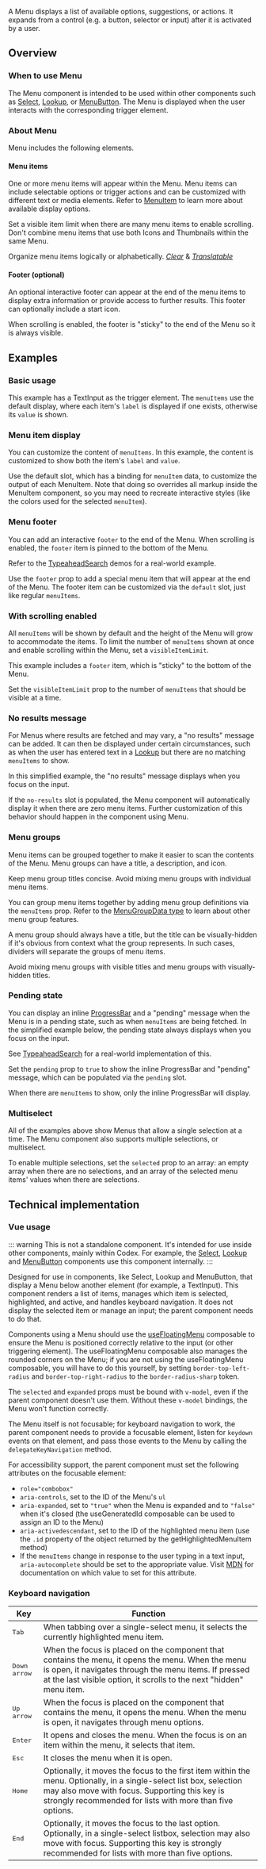 <script setup>
import { CdxAccordion } from '@wikimedia/codex';
import InputWithMenu from '@/../component-demos/menu/examples/InputWithMenu.vue';
import InputWithMenuCustomItemDisplay from '@/../component-demos/menu/examples/InputWithMenuCustomItemDisplay.vue';
import InputWithMenuFooter from '@/../component-demos/menu/examples/InputWithMenuFooter.vue';
import InputWithMenuScroll from '@/../component-demos/menu/examples/InputWithMenuScroll.vue'
import InputWithMenuNoResults from '@/../component-demos/menu/examples/InputWithMenuNoResults.vue'
import InputWithMenuGroups from '@/../component-demos/menu/examples/InputWithMenuGroups.vue';
import InputWithMenuGroupsDividers from '@/../component-demos/menu/examples/InputWithMenuGroupsDividers.vue';
import InputWithMenuPending from '@/../component-demos/menu/examples/InputWithMenuPending.vue'
import InputWithMenuPendingWithItems from '@/../component-demos/menu/examples/InputWithMenuPendingWithItems.vue'
import MultiselectMenu from '@/../component-demos/menu/examples/MultiselectMenu.vue';
</script>

A Menu displays a list of available options, suggestions, or actions. It expands from a
control (e.g. a button, selector or input) after it is activated by a user.

<cdx-demo-wrapper :force-controls="true">
<template v-slot:demo>
    <input-with-menu />
</template>
</cdx-demo-wrapper>

## Overview

### When to use Menu

The Menu component is intended to be used within other components such as [Select](./select.md),
[Lookup](./lookup.md), or [MenuButton](./menu-button.md). The Menu is displayed when the user
interacts with the corresponding trigger element.

### About Menu

Menu includes the following elements.

#### Menu items

One or more menu items will appear within the Menu. Menu items can include selectable options or
trigger actions and can be customized with different text or media elements. Refer to
[MenuItem](./menu-item.md) to learn more about available display options.

<cdx-demo-best-practices>
<cdx-demo-best-practice>Set a visible item limit when there are many menu items to enable scrolling.</cdx-demo-best-practice>
<cdx-demo-best-practice type="dont">Don't combine menu items that use both Icons and Thumbnails within the same Menu.</cdx-demo-best-practice>
<cdx-demo-best-practice>

Organize menu items logically or alphabetically. [*Clear*](../../style-guide/writing-for-copy.html#is-this-clear) & [*Translatable*](../../style-guide/writing-for-copy.html#is-this-translatable)

</cdx-demo-best-practice>
</cdx-demo-best-practices>

#### Footer (optional)

An optional interactive footer can appear at the end of the menu items to display extra information
or provide access to further results. This footer can optionally include a start icon.

When scrolling is enabled, the footer is "sticky" to the end of the Menu so it is always visible.

## Examples

### Basic usage

This example has a TextInput as the trigger element. The `menuItems` use the default display, where
each item's `label` is displayed if one exists, otherwise its `value` is shown.

<cdx-demo-wrapper>
<template v-slot:demo>
    <input-with-menu />
</template>
<template v-slot:code>

:::code-group

<<< @/../component-demos/menu/examples/InputWithMenu.vue [NPM]

<<< @/../component-demos/menu/examples-mw/InputWithMenu.vue [MediaWiki]

:::

</template>
</cdx-demo-wrapper>

### Menu item display

You can customize the content of `menuItems`. In this example, the content is customized to show
both the item's `label` and `value`.

<cdx-demo-wrapper>
<template v-slot:demo>
    <input-with-menu-custom-item-display />
</template>
<template v-slot:code>

:::code-group

<<< @/../component-demos/menu/examples/InputWithMenuCustomItemDisplay.vue [NPM]

<<< @/../component-demos/menu/examples-mw/InputWithMenuCustomItemDisplay.vue [MediaWiki]

:::

</template>
</cdx-demo-wrapper>

<cdx-accordion>
<template #title>Developer notes</template>

Use the default slot, which has a binding for `menuItem` data, to customize the output of each
MenuItem. Note that doing so overrides all markup inside the MenuItem component, so you may need to
recreate interactive styles (like the colors used for the selected `menuItem`).

</cdx-accordion>

### Menu footer

You can add an interactive `footer` to the end of the Menu. When scrolling is enabled, the `footer`
item is pinned to the bottom of the Menu.

Refer to the [TypeaheadSearch](./typeahead-search) demos for a real-world example.

<cdx-demo-wrapper>
<template v-slot:demo>
    <input-with-menu-footer />
</template>
<template v-slot:code>

:::code-group

<<< @/../component-demos/menu/examples/InputWithMenuFooter.vue [NPM]

<<< @/../component-demos/menu/examples-mw/InputWithMenuFooter.vue [MediaWiki]

:::

</template>
</cdx-demo-wrapper>

<cdx-accordion>
<template #title>Developer notes</template>

Use the `footer` prop to add a special menu item that will appear at the end of the Menu. The
footer item can be customized via the `default` slot, just like regular `menuItems`.

</cdx-accordion>

### With scrolling enabled

All `menuItems` will be shown by default and the height of the Menu will grow to accommodate the
items. To limit the number of `menuItems` shown at once and enable scrolling within the Menu, set a
`visibleItemLimit`.

This example includes a `footer` item, which is "sticky" to the bottom of the Menu.

<cdx-demo-wrapper>
<template v-slot:demo>
    <input-with-menu-scroll />
</template>
<template v-slot:code>

:::code-group

<<< @/../component-demos/menu/examples/InputWithMenuScroll.vue [NPM]

<<< @/../component-demos/menu/examples-mw/InputWithMenuScroll.vue [MediaWiki]

:::

</template>
</cdx-demo-wrapper>

<cdx-accordion>
<template #title>Developer notes</template>

Set the `visibleItemLimit` prop to the number of `menuItems` that should be visible at a time.

</cdx-accordion>

### No results message

For Menus where results are fetched and may vary, a "no results" message can be added. It can then
be displayed under certain circumstances, such as when the user has entered text in a
[Lookup](./lookup.md) but there are no matching `menuItems` to show.

In this simplified example, the "no results" message displays when you focus on the input.

<cdx-demo-wrapper>
<template v-slot:demo>
    <input-with-menu-no-results />
</template>
<template v-slot:code>

:::code-group

<<< @/../component-demos/menu/examples/InputWithMenuNoResults.vue [NPM]

<<< @/../component-demos/menu/examples-mw/InputWithMenuNoResults.vue [MediaWiki]

:::

</template>
</cdx-demo-wrapper>

<cdx-accordion>
<template #title>Developer notes</template>

If the `no-results` slot is populated, the Menu component will automatically display it when there
are zero menu items. Further customization of this behavior should happen in the component using
Menu.

</cdx-accordion>

### Menu groups

Menu items can be grouped together to make it easier to scan the contents of the Menu. Menu groups can have a title, a description, and icon.

<cdx-demo-best-practices>
<cdx-demo-best-practice>Keep menu group titles concise.</cdx-demo-best-practice>
<cdx-demo-best-practice type="dont">Avoid mixing menu groups with individual menu items.</cdx-demo-best-practice>
</cdx-demo-best-practices>

<cdx-demo-wrapper>
<template v-slot:demo>
    <input-with-menu-groups />
</template>
<template v-slot:code>

:::code-group

<<< @/../component-demos/menu/examples/InputWithMenuGroups.vue [NPM]

<<< @/../component-demos/menu/examples-mw/InputWithMenuGroups.vue [MediaWiki]

:::

</template>
</cdx-demo-wrapper>

<cdx-accordion>
<template #title>Developer notes</template>

You can group menu items together by adding menu group definitions via the `menuItems` prop. Refer
to the [MenuGroupData type](../types-and-constants.md#menugroupdata) to learn about other menu
group features.

</cdx-accordion>

A menu group should always have a title, but the title can be visually-hidden if it's obvious from
context what the group represents. In such cases, dividers will separate the groups of menu items.

<cdx-demo-best-practices>
<cdx-demo-best-practice type="dont">Avoid mixing menu groups with visible titles and menu groups with visually-hidden titles.</cdx-demo-best-practice>
</cdx-demo-best-practices>

<cdx-demo-wrapper>
<template v-slot:demo>
    <input-with-menu-groups-dividers />
</template>
<template v-slot:code>

:::code-group

<<< @/../component-demos/menu/examples/InputWithMenuGroupsDividers.vue [NPM]

<<< @/../component-demos/menu/examples-mw/InputWithMenuGroupsDividers.vue [MediaWiki]

:::

</template>
</cdx-demo-wrapper>

### Pending state

You can display an inline [ProgressBar](./progress-bar.md#inline) and a "pending" message when the
Menu is in a pending state, such as when `menuItems` are being fetched. In the simplified example
below, the pending state always displays when you focus on the input.

See [TypeaheadSearch](./typeahead-search#pending-state) for a real-world implementation of this.

<cdx-demo-wrapper>
<template v-slot:demo>
    <input-with-menu-pending />
</template>
<template v-slot:code>

:::code-group

<<< @/../component-demos/menu/examples/InputWithMenuPending.vue [NPM]

<<< @/../component-demos/menu/examples-mw/InputWithMenuPending.vue [MediaWiki]

:::

</template>
</cdx-demo-wrapper>

<cdx-accordion>
<template #title>Developer notes</template>

Set the `pending` prop to `true` to show the inline ProgressBar and "pending" message, which can be
populated via the `pending` slot.

</cdx-accordion>

When there are `menuItems` to show, only the inline ProgressBar will display.

<cdx-demo-wrapper>
<template v-slot:demo>
    <input-with-menu-pending-with-items />
</template>
<template v-slot:code>

:::code-group

<<< @/../component-demos/menu/examples/InputWithMenuPendingWithItems.vue [NPM]

<<< @/../component-demos/menu/examples-mw/InputWithMenuPendingWithItems.vue [MediaWiki]

:::

</template>
</cdx-demo-wrapper>

### Multiselect

All of the examples above show Menus that allow a single selection at a time. The Menu component
also supports multiple selections, or multiselect.

<cdx-demo-wrapper :force-reset="true">
<template v-slot:demo>
    <multiselect-menu />
</template>
<template v-slot:code>

:::code-group

<<< @/../component-demos/menu/examples/MultiselectMenu.vue [NPM]

<<< @/../component-demos/menu/examples-mw/MultiselectMenu.vue [MediaWiki]

:::

</template>
</cdx-demo-wrapper>

<cdx-accordion>
<template #title>Developer notes</template>

To enable multiple selections, set the `selected` prop to an array: an empty array when there are
no selections, and an array of the selected menu items' values when there are selections.

</cdx-accordion>

## Technical implementation

### Vue usage

::: warning
This is not a standalone component. It's intended for use inside other components, mainly within
Codex. For example, the [Select](./select), [Lookup](./lookup) and [MenuButton](./menu-button)
components use this component internally.
:::

Designed for use in components, like Select, Lookup and MenuButton, that display a Menu below
another element (for example, a TextInput). This component renders a list of items, manages which
item is selected, highlighted, and active, and handles keyboard navigation. It does not display the
selected item or manage an input; the parent component needs to do that.

Components using a Menu should use the [useFloatingMenu](../../composables/demos/use-floating-menu)
composable to ensure the Menu is positioned correctly relative to the input (or other triggering
element). The useFloatingMenu composable also manages the rounded corners on the Menu; if you
are not using the useFloatingMenu composable, you will have to do this yourself, by setting
`border-top-left-radius` and `border-top-right-radius` to the `border-radius-sharp` token.

The `selected` and `expanded` props must be bound with `v-model`, even if the parent component
doesn't use them. Without these `v-model` bindings, the Menu won't function correctly.

The Menu itself is not focusable; for keyboard navigation to work, the parent component
needs to provide a focusable element, listen for `keydown` events on that element, and pass
those events to the Menu by calling the `delegateKeyNavigation` method.

For accessibility support, the parent component must set the following attributes on the
focusable element:
- `role="combobox"`
- `aria-controls`, set to the ID of the Menu's `ul`
- `aria-expanded`, set to `"true"` when the Menu is expanded and to `"false"` when it's closed
  (the useGeneratedId composable can be used to assign an ID to the Menu)
- `aria-activedescendant`, set to the ID of the highlighted menu item (use the `.id` property of
  the object returned by the getHighlightedMenuItem method)
- If the `menuItems` change in response to the user typing in a text input, `aria-autocomplete`
  should be set to the appropriate value. Visit [MDN](https://developer.mozilla.org/en-US/docs/Web/Accessibility/ARIA/Attributes/aria-autocomplete)
  for documentation on which value to set for this attribute.

### Keyboard navigation

| Key | Function |
| -- | -- |
| <kbd>Tab</kbd> | When tabbing over a single-select menu, it selects the currently highlighted menu item. |
| <kbd>Down arrow</kbd> | When the focus is placed on the component that contains the menu, it opens the menu. When the menu is open, it navigates through the menu items. If pressed at the last visible option, it scrolls to the next "hidden" menu item. |
| <kbd>Up arrow</kbd> | When the focus is placed on the component that contains the menu, it opens the menu. When the menu is open, it navigates through menu options. |
| <kbd>Enter</kbd> | It opens and closes the menu. When the focus is on an item within the menu, it selects that item. |
| <kbd>Esc</kbd> | It closes the menu when it is open. |
| <kbd>Home</kbd> | Optionally, it moves the focus to the first item within the menu. Optionally, in a single-select list box, selection may also move with focus. Supporting this key is strongly recommended for lists with more than five options. |
| <kbd>End</kbd> | Optionally, it moves the focus to the last option. Optionally, in a single-select listbox, selection may also move with focus. Supporting this key is strongly recommended for lists with more than five options. |
